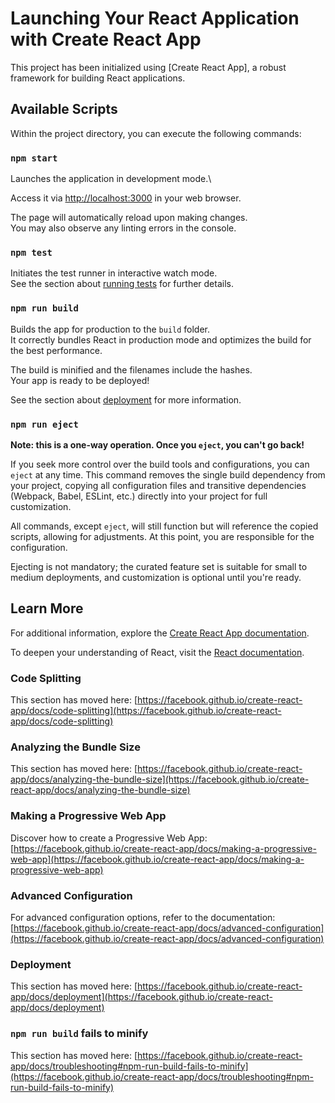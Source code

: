 # Launching Your React Application with Create React App

This project has been initialized using [Create React App], a robust framework for building React applications.

## Available Scripts

Within the project directory, you can execute the following commands:

### `npm start`

Launches the application in development mode.\

Access it via [http://localhost:3000](http://localhost:3000) in your web browser.

The page will automatically reload upon making changes.\
You may also observe any linting errors in the console.

### `npm test`

Initiates the test runner in interactive watch mode.\
See the section about [running tests](https://facebook.github.io/create-react-app/docs/running-tests) for further details.

### `npm run build`

Builds the app for production to the `build` folder.\
It correctly bundles React in production mode and optimizes the build for the best performance.

The build is minified and the filenames include the hashes.\
Your app is ready to be deployed!

See the section about [deployment](https://facebook.github.io/create-react-app/docs/deployment) for more information.

### `npm run eject`

**Note: this is a one-way operation. Once you `eject`, you can't go back!**

If you seek more control over the build tools and configurations, you can `eject` at any time. This command removes the single build dependency from your project, copying all configuration files and transitive dependencies (Webpack, Babel, ESLint, etc.) directly into your project for full customization.

All commands, except `eject`, will still function but will reference the copied scripts, allowing for adjustments. At this point, you are responsible for the configuration.

Ejecting is not mandatory; the curated feature set is suitable for small to medium deployments, and customization is optional until you're ready.

## Learn More

For additional information, explore the [Create React App documentation](https://facebook.github.io/create-react-app/docs/getting-started).

To deepen your understanding of React, visit the [React documentation](https://reactjs.org/).

### Code Splitting

This section has moved here: [https://facebook.github.io/create-react-app/docs/code-splitting](https://facebook.github.io/create-react-app/docs/code-splitting)

### Analyzing the Bundle Size

This section has moved here: [https://facebook.github.io/create-react-app/docs/analyzing-the-bundle-size](https://facebook.github.io/create-react-app/docs/analyzing-the-bundle-size)

### Making a Progressive Web App

Discover how to create a Progressive Web App: [https://facebook.github.io/create-react-app/docs/making-a-progressive-web-app](https://facebook.github.io/create-react-app/docs/making-a-progressive-web-app)

### Advanced Configuration

For advanced configuration options, refer to the documentation: [https://facebook.github.io/create-react-app/docs/advanced-configuration](https://facebook.github.io/create-react-app/docs/advanced-configuration)

### Deployment

This section has moved here: [https://facebook.github.io/create-react-app/docs/deployment](https://facebook.github.io/create-react-app/docs/deployment)

### `npm run build` fails to minify

This section has moved here: [https://facebook.github.io/create-react-app/docs/troubleshooting#npm-run-build-fails-to-minify](https://facebook.github.io/create-react-app/docs/troubleshooting#npm-run-build-fails-to-minify)
